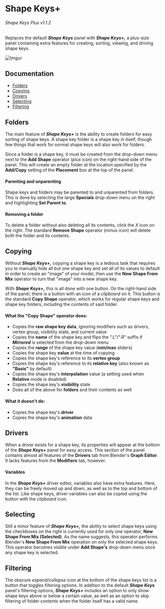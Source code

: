 Shape Keys+
===========
###### Shape Keys Plus v1.1.2

Replaces the default ***Shape Keys*** panel with ***Shape Keys+,*** a plus-size panel containing extra features for creating, sorting, viewing, and driving shape keys.

![Imgur](https://i.imgur.com/ZEq0D72.png)

## Documentation

* [Folders](#folders)
* [Copying](#copying)
* [Drivers](#drivers)
* [Selecting](#selecting)
* [Filtering](#filtering)

<a name="folders"/>

## Folders

The main feature of ***Shape Keys+*** is the ability to create folders for easy sorting of shape keys. A shape key folder is a shape key in itself, though few things that work for normal shape keys will also work for folders.

Since a folder is a shape key, it must be created from the drop-down menu next to the **Add Shape** operator (*plus* icon) on the right-hand side of the panel. This will create an empty folder at the location specified by the **Add/Copy** setting of the **Placement** box at the top of the panel.

#### Parenting and unparenting

Shape keys and folders may be parented to and unparented from folders. This is done by selecting the large **Specials** drop-down menu on the right and highlighting **Set Parent to**.

#### Removing a folder

To delete a folder without also deleting all its contents, click the *X* icon on the right. The standard **Remove Shape** operator (*minus* icon) will delete both the folder and its contents.

<a name="copying"/>

## Copying

Without ***Shape Keys+,*** copying a shape key is a tedious task that requires you to manually hide all but one shape key and set all of its values to default in order to create an "image" of your model, then use the **New Shape From Mix** operator to turn that "image" into a new shape key.

With ***Shape Keys+,*** this is all done with one button. On the right-hand side of the panel, there is a button with an icon of a *clipboard* on it. This button is the standard **Copy Shape** operator, which works for regular shape keys and shape key folders, including the contents of said folder.

#### What the "Copy Shape" operator does:
* Copies the **raw shape key data**, ignoring modifiers such as drivers, vertex group, visibility state, and current value
* Copies the **name** of the shape key and flips the ".L"/".R" suffix if ***Mirrored*** is selected from the drop-down menu
* Copies the **range** of the shape key value (**min/max** sliders)
* Copies the shape key **value** at the time of copying
* Copies the shape key's reference to its **vertex group**
* Copies the shape key's reference to its **relative key** (also known as **"Basis"** by default)
* Copies the shape key's **interpolation** value (a setting used when **Relative** mode is disabled)
* Copies the shape key's **visibility** state
* Does all of the above for **folders** and their contents as well

#### What it doesn't do:
* Copies the shape key's **driver**
* Copies the shape key's **animation** data

<a name="drivers"/>

## Drivers

When a driver exists for a shape key, its properties will appear at the bottom of the ***Shape Keys+*** panel for easy access. This section of the panel contains almost all features of the **Drivers** tab from Blender's **Graph Editor**. It lacks features from the **Modifiers** tab, however.

#### Variables

In the ***Shape Keys+*** driver editor, variables also have extra features. Here, they can be freely moved up and down, as well as to the top and bottom of the list. Like shape keys, driver variables can also be copied using the button with the *clipboard* icon.

<a name="selecting"/>

## Selecting

Still a minor feature of ***Shape Keys+,*** the ability to select shape keys using the checkboxes on the right is currently used for only one operator, **New Shape From Mix (Selected)**. As the name suggests, this operator performs Blender's **New Shape From Mix** operation on only the selected shape keys. This operator becomes visible under **Add Shape's** drop-down menu once any shape key is selected.

<a name="filtering"/>

## Filtering

The obscure *expand/collapse* icon at the bottom of the shape keys list is a button that toggles filtering options. In addition to the default ***Shape Keys*** panel's filtering options, ***Shape Keys+*** includes an option to only show shape keys above or below a certain value, as well as an option to skip filtering of folder contents when the folder itself has a valid name.
